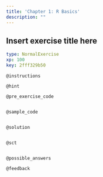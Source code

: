 ```yaml
---
title: 'Chapter 1: R Basics'
description: ""
---
```


## Insert exercise title here

```yaml
type: NormalExercise 
xp: 100 
key: 2fff329b50   
```





`@instructions`


`@hint`


`@pre_exercise_code`

```{r}

```


`@sample_code`

```{r}

```


`@solution`

```{r}

```


`@sct`

```{r}

```


`@possible_answers`


`@feedback`


